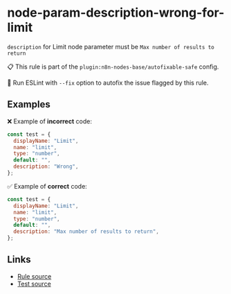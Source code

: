 [//]: # "File generated from a template. Do not edit this file directly."

# node-param-description-wrong-for-limit

`description` for Limit node parameter must be `Max number of results to return`

📋 This rule is part of the `plugin:n8n-nodes-base/autofixable-safe` config.

🔧 Run ESLint with `--fix` option to autofix the issue flagged by this rule.

## Examples

❌ Example of **incorrect** code:

```js
const test = {
  displayName: "Limit",
  name: "limit",
  type: "number",
  default: "",
  description: "Wrong",
};
```

✅ Example of **correct** code:

```js
const test = {
  displayName: "Limit",
  name: "limit",
  type: "number",
  default: "",
  description: "Max number of results to return",
};
```

## Links

- [Rule source](../../lib/rules/node-param-description-wrong-for-limit.ts)
- [Test source](../../tests/node-param-description-wrong-for-limit.test.ts)
